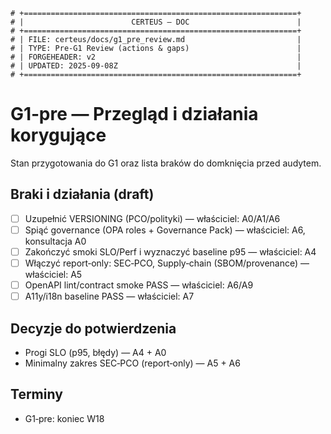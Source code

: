 ```
# +=============================================================+
# |                        CERTEUS — DOC                        |
# +=============================================================+
# | FILE: certeus/docs/g1_pre_review.md                         |
# | TYPE: Pre‑G1 Review (actions & gaps)                        |
# | FORGEHEADER: v2                                             |
# | UPDATED: 2025-09-08Z                                        |
# +=============================================================+
```

# G1‑pre — Przegląd i działania korygujące

Stan przygotowania do G1 oraz lista braków do domknięcia przed audytem.

## Braki i działania (draft)
- [ ] Uzupełnić VERSIONING (PCO/polityki) — właściciel: A0/A1/A6
- [ ] Spiąć governance (OPA roles + Governance Pack) — właściciel: A6, konsultacja A0
- [ ] Zakończyć smoki SLO/Perf i wyznaczyć baseline p95 — właściciel: A4
- [ ] Włączyć report‑only: SEC‑PCO, Supply‑chain (SBOM/provenance) — właściciel: A5
- [ ] OpenAPI lint/contract smoke PASS — właściciel: A6/A9
- [ ] A11y/i18n baseline PASS — właściciel: A7

## Decyzje do potwierdzenia
- Progi SLO (p95, błędy) — A4 + A0
- Minimalny zakres SEC‑PCO (report‑only) — A5 + A6

## Terminy
- G1‑pre: koniec W18

